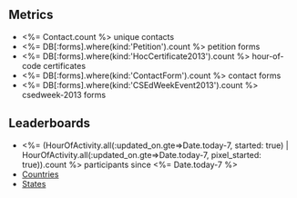 ## Metrics

- <%= Contact.count %> unique contacts
- <%= DB[:forms].where(kind:'Petition').count %> petition forms
- <%= DB[:forms].where(kind:'HocCertificate2013').count %> hour-of-code certificates
- <%= DB[:forms].where(kind:'ContactForm').count %> contact forms
- <%= DB[:forms].where(kind:'CSEdWeekEvent2013').count %> csedweek-2013 forms

## Leaderboards

- <%= (HourOfActivity.all(:updated_on.gte=>Date.today-7, started: true) | HourOfActivity.all(:updated_on.gte=>Date.today-7, pixel_started: true)).count %> participants since <%= Date.today-7 %>
- [Countries](/private/countries_leaderboard)
- [States](/private/states_leaderboard)